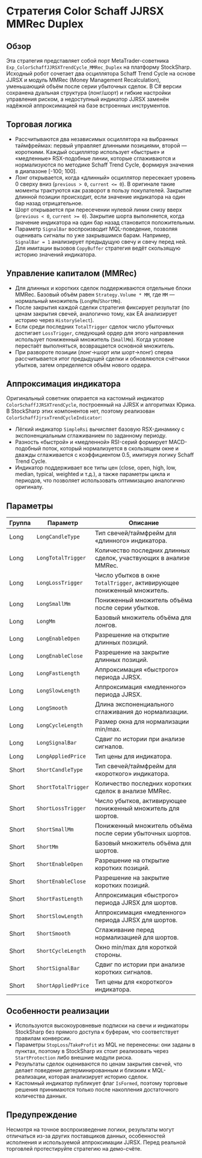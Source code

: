 # Стратегия Color Schaff JJRSX MMRec Duplex

## Обзор
Эта стратегия представляет собой порт MetaTrader-советника `Exp_ColorSchaffJJRSXTrendCycle_MMRec_Duplex` на платформу StockSharp. Исходный робот сочетает два осциллятора Schaff Trend Cycle на основе JJRSX и модуль MMRec (Money Management Recalculation), уменьшающий объём после серии убыточных сделок. В C# версии сохранена дуальная структура (лонг/шорт) и гибкие настройки управления риском, а недоступный индикатор JJRSX заменён надёжной аппроксимацией на базе встроенных инструментов.

## Торговая логика
- Рассчитываются два независимых осциллятора на выбранных таймфреймах: первый управляет длинными позициями, второй — короткими. Каждый осциллятор использует «быстрые» и «медленные» RSX-подобные линии, которые сглаживаются и нормализуются по методике Schaff Trend Cycle, формируя значения в диапазоне [-100; 100].
- Лонг открывается, когда «длинный» осциллятор пересекает уровень 0 сверху вниз (`previous > 0`, `current <= 0`). В оригинале такие моменты трактуются как разворот в пользу покупателей. Закрытие длинной позиции происходит, если значение индикатора на один бар назад отрицательное.
- Шорт открывается при пересечении нулевой линии снизу вверх (`previous < 0`, `current >= 0`). Закрытие шорта выполняется, когда значение индикатора на один бар назад становится положительным.
- Параметр `SignalBar` воспроизводит MQL-поведение, позволяя оценивать сигналы по уже закрывшимся барам. Например, `SignalBar = 1` анализирует предыдущую свечу и свечу перед ней. Для имитации вызовов `CopyBuffer` стратегия ведёт скользящую историю значений индикатора.

## Управление капиталом (MMRec)
- Для длинных и коротких сделок поддерживаются отдельные блоки MMRec. Базовый объём равен `Strategy.Volume * MM`, где `MM` — нормальный множитель (`LongMm`/`ShortMm`).
- После закрытия каждой сделки стратегия фиксирует результат (по ценам закрытия свечей, аналогично тому, как EA анализирует историю через `HistorySelect`).
- Если среди последних `TotalTrigger` сделок число убыточных достигает `LossTrigger`, следующий ордер для этого направления использует пониженный множитель (`SmallMm`). Когда условие перестаёт выполняться, возвращается основной множитель.
- При развороте позиции (лонг→шорт или шорт→лонг) сперва рассчитывается итог предыдущей сделки и обновляются счётчики убытков, затем определяется объём нового ордера.

## Аппроксимация индикатора
Оригинальный советник опирается на кастомный индикатор `ColorSchaffJJRSXTrendCycle`, построенный на JJRSX и алгоритмах Юрика. В StockSharp этих компонентов нет, поэтому реализован `ColorSchaffJjrsxTrendCycleIndicator`:
- Лёгкий индикатор `SimpleRsi` вычисляет базовую RSX-динамику с экспоненциальным сглаживанием по заданному периоду.
- Разность «быстрой» и «медленной» RSI-серий формирует MACD-подобный поток, который нормализуется в скользящем окне и дважды сглаживается с коэффициентом 0.5, имитируя логику Schaff Trend Cycle.
- Индикатор поддерживает все типы цен (close, open, high, low, median, typical, weighted и т.д.), а также параметры цикла и периодов, что позволяет использовать оптимизацию аналогично оригиналу.

## Параметры
| Группа | Параметр | Описание |
| --- | --- | --- |
| Long | `LongCandleType` | Тип свечей/таймфрейм для «длинного» индикатора. |
| Long | `LongTotalTrigger` | Количество последних длинных сделок, участвующих в анализе MMRec. |
| Long | `LongLossTrigger` | Число убытков в окне `TotalTrigger`, активирующее пониженный множитель. |
| Long | `LongSmallMm` | Пониженный множитель объёма после серии убытков. |
| Long | `LongMm` | Базовый множитель объёма для лонгов. |
| Long | `LongEnableOpen` | Разрешение на открытие длинных позиций. |
| Long | `LongEnableClose` | Разрешение на закрытие длинных позиций. |
| Long | `LongFastLength` | Аппроксимация «быстрого» периода JJRSX. |
| Long | `LongSlowLength` | Аппроксимация «медленного» периода JJRSX. |
| Long | `LongSmooth` | Длина экспоненциального сглаживания до нормализации. |
| Long | `LongCycleLength` | Размер окна для нормализации min/max. |
| Long | `LongSignalBar` | Сдвиг по истории при анализе сигналов. |
| Long | `LongAppliedPrice` | Тип цены для индикатора. |
| Short | `ShortCandleType` | Тип свечей/таймфрейм для «короткого» индикатора. |
| Short | `ShortTotalTrigger` | Количество последних коротких сделок в анализе MMRec. |
| Short | `ShortLossTrigger` | Число убытков, активирующее пониженный множитель для шортов. |
| Short | `ShortSmallMm` | Пониженный множитель объёма после серии убыточных шортов. |
| Short | `ShortMm` | Базовый множитель объёма для шортов. |
| Short | `ShortEnableOpen` | Разрешение на открытие коротких позиций. |
| Short | `ShortEnableClose` | Разрешение на закрытие коротких позиций. |
| Short | `ShortFastLength` | Аппроксимация «быстрого» периода JJRSX для шортов. |
| Short | `ShortSlowLength` | Аппроксимация «медленного» периода JJRSX для шортов. |
| Short | `ShortSmooth` | Сглаживание перед нормализацией для шортов. |
| Short | `ShortCycleLength` | Окно min/max для короткой стороны. |
| Short | `ShortSignalBar` | Сдвиг по истории при анализе коротких сигналов. |
| Short | `ShortAppliedPrice` | Тип цены для «короткого» индикатора. |

## Особенности реализации
- Используются высокоуровневые подписки на свечи и индикаторы StockSharp без прямого доступа к буферам, что соответствует правилам конверсии.
- Параметры `StopLoss`/`TakeProfit` из MQL не перенесены: они заданы в пунктах, поэтому в StockSharp их стоит реализовать через `StartProtection` либо внешние модули риска.
- Результаты сделок оцениваются по ценам закрытия свечей, что делает поведение детерминированным и близким к MQL-реализации, которая анализирует историю сделок.
- Кастомный индикатор публикует флаг `IsFormed`, поэтому торговые решения принимаются только после накопления достаточного количества данных.

## Предупреждение
Несмотря на точное воспроизведение логики, результаты могут отличаться из-за других поставщиков данных, особенностей исполнения и используемой аппроксимации JJRSX. Перед реальной торговлей протестируйте стратегию на демо-счёте.
